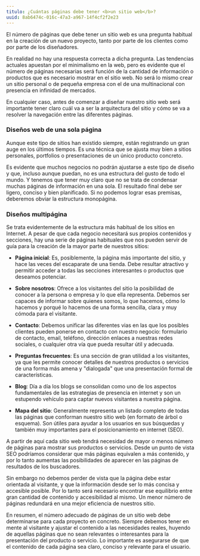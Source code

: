 ```yaml
---
titulo: ¿Cuántas páginas debe tener <b>un sitio web</b>?
uuid: 8ab6474c-016c-47a3-a967-14f4cf2f2e23
---
```


El número de páginas que debe tener un sitio web es una pregunta habitual en la creación de un nuevo proyecto, tanto por parte de los clientes como por parte de los diseñadores.

En realidad no hay una respuesta correcta a dicha pregunta. Las tendencias actuales apuestan por el minimalismo en la web, pero es evidente que el número de páginas necesarias será función de la cantidad de información o productos que es necesario mostrar en el sitio web. No será lo mismo crear un sitio personal o de pequeña empresa con el de una multinacional con presencia en infinidad de mercados.

En cualquier caso, antes de comenzar a diseñar nuestro sitio web será importante tener claro cuál va a ser la arquitectura del sitio y cómo se va a resolver la navegación entre las diferentes páginas.

### Diseños web de una sola página

Aunque este tipo de sitios han existido siempre, están registrando un gran auge en los últimos tiempos. Es una técnica que se ajusta muy bien a sitios personales, portfolios o presentaciones de un único producto concreto.

Es evidente que muchos negocios no podrán ajustarse a este tipo de diseño y que, incluso aunque puedan, no es una estructura del gusto de todo el mundo. Y tenemos que tener muy claro que no se trata de condensar muchas páginas de información en una sola. El resultado final debe ser ligero, conciso y bien planificado. Si no podemos lograr esas premisas, deberemos obviar la estructura monopágina.

### Diseños multipágina

Se trata evidentemente de la estructura más habitual de los sitios en Internet. A pesar de que cada negocio necesitará sus propios contenidos y secciones, hay una serie de páginas habituales que nos pueden servir de guía para la creación de la mayor parte de nuestros sitios:

- **Página inicial**: Es, posiblemente, la página más importante del sitio, y hace las veces del escaparate de una tienda. Debe resultar atractivo y permitir acceder a todas las secciones interesantes o productos que deseamos potenciar.

- **Sobre nosotros**: Ofrece a los visitantes del sitio la posibilidad de conocer a la persona o empresa y lo que ella representa. Debemos ser capaces de informar sobre quienes somos, lo que hacemos, cómo lo hacemos y porqué lo hacemos de una forma sencilla, clara y muy cómoda para el visitante.

- **Contacto**: Debemos unificar las diferentes vias en las que los posibles clientes pueden ponerse en contacto con nuestro negocio: formulario de contacto, email, teléfono, dirección enlaces a nuestras redes sociales, o cualquier otra vía que pueda resultar útil y adecuada.

- **Preguntas frecuentes**: Es una sección de gran utilidad a los visitantes, ya que les permite conocer detalles de nuestros productos o servicios de una forma más amena y "dialogada" que una presentación formal de características.

- **Blog**: Día a día los blogs se consolidan como uno de los aspectos fundamentales de las estrategias de presencia en internet y son un estupendo vehículo para captar nuevos visitantes a nuestra página.

- **Mapa del sitio**: Generalmente representa un listado completo de todas las páginas que conforman nuestro sitio web (en formato de árbol o esquema). Son útiles para ayudar a los usuarios en sus búsquedas y también muy importantes para el posicionamiento en internet (SEO).

A partir de aquí cada sitio web tendrá necesidad de mayor o menos número de páginas para mostrar sus productos o servicios. Desde un punto de vista SEO podríamos considerar que más páginas equivalen a más contenido, y por lo tanto aumentas las posibilidades de aparecer en las páginas de resultados de los buscadores.

Sin embargo no debemos perder de vista que la página debe estar orientada al visitante, y que la información desde ser lo más concisa y accesible posible. Por lo tanto será necesario encontrar ese equilibrio entre gran cantidad de contenido y accesibilidad al mismo. Un menor número de páginas redundará en una mejor eficiencia de nuestros sitio.

En resumen, el número adecuado de páginas de un sitio web debe determinarse para cada proyecto en concreto. Siempre debemos tener en mente al visitante y ajustar el contenido a las necesidades reales, huyendo de aquellas páginas que no sean relevantes o interesantes para la presentación del producto o servicio. Lo importante es asegurarse de que el contenido de cada página sea claro, conciso y relevante para el usuario.

